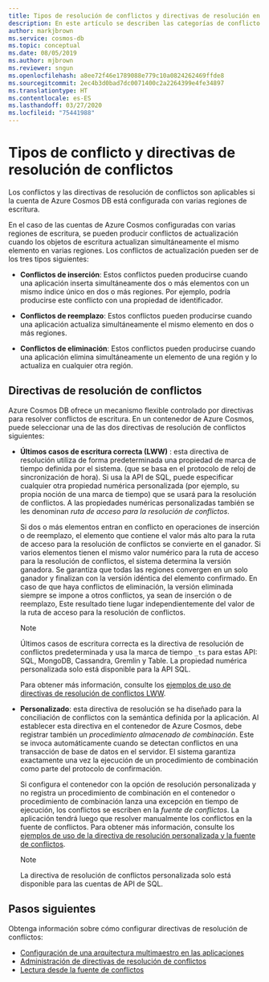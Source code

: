 ```yaml
---
title: Tipos de resolución de conflictos y directivas de resolución en Azure Cosmos DB
description: En este artículo se describen las categorías de conflicto y las directivas de resolución de conflictos de Azure Cosmos DB.
author: markjbrown
ms.service: cosmos-db
ms.topic: conceptual
ms.date: 08/05/2019
ms.author: mjbrown
ms.reviewer: sngun
ms.openlocfilehash: a8ee72f46e1789088e779c10a0824262469ffde8
ms.sourcegitcommit: 2ec4b3d0bad7dc0071400c2a2264399e4fe34897
ms.translationtype: HT
ms.contentlocale: es-ES
ms.lasthandoff: 03/27/2020
ms.locfileid: "75441988"
---
```

# <a name="conflict-types-and-resolution-policies"></a>Tipos de conflicto y directivas de resolución de conflictos

Los conflictos y las directivas de resolución de conflictos son aplicables si la cuenta de Azure Cosmos DB está configurada con varias regiones de escritura.

En el caso de las cuentas de Azure Cosmos configuradas con varias regiones de escritura, se pueden producir conflictos de actualización cuando los objetos de escritura actualizan simultáneamente el mismo elemento en varias regiones. Los conflictos de actualización pueden ser de los tres tipos siguientes:

* **Conflictos de inserción**: Estos conflictos pueden producirse cuando una aplicación inserta simultáneamente dos o más elementos con un mismo índice único en dos o más regiones. Por ejemplo, podría producirse este conflicto con una propiedad de identificador.

* **Conflictos de reemplazo**: Estos conflictos pueden producirse cuando una aplicación actualiza simultáneamente el mismo elemento en dos o más regiones.

* **Conflictos de eliminación**: Estos conflictos pueden producirse cuando una aplicación elimina simultáneamente un elemento de una región y lo actualiza en cualquier otra región.

## <a name="conflict-resolution-policies"></a>Directivas de resolución de conflictos

Azure Cosmos DB ofrece un mecanismo flexible controlado por directivas para resolver conflictos de escritura. En un contenedor de Azure Cosmos, puede seleccionar una de las dos directivas de resolución de conflictos siguientes:

* **Últimos casos de escritura correcta (LWW)** : esta directiva de resolución utiliza de forma predeterminada una propiedad de marca de tiempo definida por el sistema. (que se basa en el protocolo de reloj de sincronización de hora). Si usa la API de SQL, puede especificar cualquier otra propiedad numérica personalizada (por ejemplo, su propia noción de una marca de tiempo) que se usará para la resolución de conflictos. A las propiedades numéricas personalizadas también se les denominan *ruta de acceso para la resolución de conflictos*. 

  Si dos o más elementos entran en conflicto en operaciones de inserción o de reemplazo, el elemento que contiene el valor más alto para la ruta de acceso para la resolución de conflictos se convierte en el ganador. Si varios elementos tienen el mismo valor numérico para la ruta de acceso para la resolución de conflictos, el sistema determina la versión ganadora. Se garantiza que todas las regiones convergen en un solo ganador y finalizan con la versión idéntica del elemento confirmado. En caso de que haya conflictos de eliminación, la versión eliminada siempre se impone a otros conflictos, ya sean de inserción o de reemplazo, Este resultado tiene lugar independientemente del valor de la ruta de acceso para la resolución de conflictos.

  > [!NOTE]
  > Últimos casos de escritura correcta es la directiva de resolución de conflictos predeterminada y usa la marca de tiempo `_ts` para estas API: SQL, MongoDB, Cassandra, Gremlin y Table. La propiedad numérica personalizada solo está disponible para la API SQL.

  Para obtener más información, consulte los [ejemplos de uso de directivas de resolución de conflictos LWW](how-to-manage-conflicts.md).

* **Personalizado**: esta directiva de resolución se ha diseñado para la conciliación de conflictos con la semántica definida por la aplicación. Al establecer esta directiva en el contenedor de Azure Cosmos, debe registrar también un *procedimiento almacenado de combinación*. Este se invoca automáticamente cuando se detectan conflictos en una transacción de base de datos en el servidor. El sistema garantiza exactamente una vez la ejecución de un procedimiento de combinación como parte del protocolo de confirmación.  

  Si configura el contenedor con la opción de resolución personalizada y no registra un procedimiento de combinación en el contenedor o procedimiento de combinación lanza una excepción en tiempo de ejecución, los conflictos se escriben en la *fuente de conflictos*. La aplicación tendrá luego que resolver manualmente los conflictos en la fuente de conflictos. Para obtener más información, consulte los [ejemplos de uso de la directiva de resolución personalizada y la fuente de conflictos](how-to-manage-conflicts.md).

  > [!NOTE]
  > La directiva de resolución de conflictos personalizada solo está disponible para las cuentas de API de SQL.

## <a name="next-steps"></a>Pasos siguientes

Obtenga información sobre cómo configurar directivas de resolución de conflictos:

* [Configuración de una arquitectura multimaestro en las aplicaciones](how-to-multi-master.md)
* [Administración de directivas de resolución de conflictos](how-to-manage-conflicts.md)
* [Lectura desde la fuente de conflictos](how-to-manage-conflicts.md#read-from-conflict-feed)
